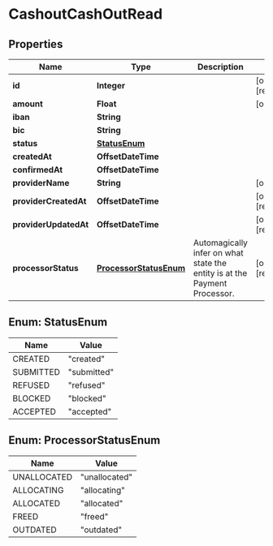

# CashoutCashOutRead



## Properties

| Name | Type | Description | Notes |
|------------ | ------------- | ------------- | -------------|
|**id** | **Integer** |  |  [optional] [readonly] |
|**amount** | **Float** |  |  [optional] |
|**iban** | **String** |  |  |
|**bic** | **String** |  |  |
|**status** | [**StatusEnum**](#StatusEnum) |  |  |
|**createdAt** | **OffsetDateTime** |  |  |
|**confirmedAt** | **OffsetDateTime** |  |  |
|**providerName** | **String** |  |  [optional] |
|**providerCreatedAt** | **OffsetDateTime** |  |  [optional] [readonly] |
|**providerUpdatedAt** | **OffsetDateTime** |  |  [optional] [readonly] |
|**processorStatus** | [**ProcessorStatusEnum**](#ProcessorStatusEnum) | Automagically infer on what state the entity is at the Payment Processor. |  [optional] [readonly] |



## Enum: StatusEnum

| Name | Value |
|---- | -----|
| CREATED | &quot;created&quot; |
| SUBMITTED | &quot;submitted&quot; |
| REFUSED | &quot;refused&quot; |
| BLOCKED | &quot;blocked&quot; |
| ACCEPTED | &quot;accepted&quot; |



## Enum: ProcessorStatusEnum

| Name | Value |
|---- | -----|
| UNALLOCATED | &quot;unallocated&quot; |
| ALLOCATING | &quot;allocating&quot; |
| ALLOCATED | &quot;allocated&quot; |
| FREED | &quot;freed&quot; |
| OUTDATED | &quot;outdated&quot; |



